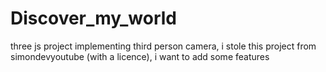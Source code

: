 # Discover_my_world
three js project implementing third person camera, 
i stole this project from simondevyoutube (with a licence), i want to add some features 

